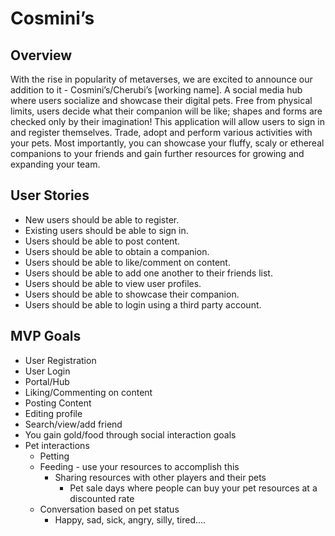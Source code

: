 # Cosmini’s #

## Overview ##
With the rise in popularity of metaverses, we are excited to announce our addition to it - Cosmini’s/Cherubi’s [working name]. A social media hub where users socialize and showcase their digital pets. Free from physical limits, users decide what their companion will be like; shapes and forms are checked only by their imagination! This application will allow users to sign in and register themselves. Trade, adopt and perform various activities with your pets. Most importantly, you can showcase your fluffy, scaly or ethereal companions to your friends and gain further resources for growing and expanding your team.

## User Stories ##
* New users should be able to register.
* Existing users should be able to sign in.
* Users should be able to post content.
* Users should be able to obtain a companion.
* Users should be able to like/comment on content.
* Users should be able to add one another to their friends list.
* Users should be able to view user profiles.
* Users should be able to showcase their companion.
* Users should be able to login using a third party account.

## MVP Goals ##
* User Registration
* User Login
* Portal/Hub
* Liking/Commenting on content
* Posting Content
* Editing profile
* Search/view/add friend
* You gain gold/food through social interaction goals
* Pet interactions
    * Petting
    * Feeding - use your resources to accomplish this
        * Sharing resources with other players and their pets
            * Pet sale days where people can buy your pet resources at a discounted rate
    * Conversation based on pet status
        * Happy, sad, sick, angry, silly, tired....

